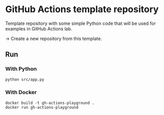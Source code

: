 # GitHub Actions template repository
Template repository with some simple Python code that will be used for examples in GitHub Actions lab.

&#8594; Create a new repository from this template.
## Run
 
### With Python
```1
python src/app.py
```
### With Docker
```
docker build -t gh-actions-playground .
docker run gh-actions-playground
```
